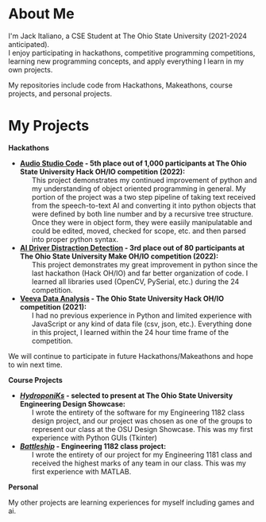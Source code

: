 # About Me
</p>
  I'm Jack Italiano, a CSE Student at The Ohio State University (2021-2024 anticipated). <br />
  I enjoy participating in hackathons, competitive programming competitions, learning new programming concepts, and apply everything I learn in my own projects.

  My repositories include code from Hackathons, Makeathons, course projects, and personal projects.
</p>

# My Projects
**Hackathons**
<ul>
  <li>
  <b><a href="https://github.com/rahulmedicharla/HackOhio2022" target="_blank" rel="noopener noreferrer">Audio Studio Code</a> - 5th place out of 1,000 participants at The Ohio State University Hack OH/IO competition (2022):</b>
  <ul>
    This project demonstrates my continued improvement of python and my understanding of object oriented programming in general. My portion of the project was a two step pipeline of taking text received from the speech-to-text AI and converting it into python objects that were defined by both line number and by a recursive tree structure. Once they were in object form, they were easiily manipulatable and could be edited, moved, checked for scope, etc. and then parsed into proper python syntax.
  </ul> 
  </li>
  <li>
    <b><a href="https://github.com/rahulmedicharla/MakeOhio2022" target="_blank" rel="noopener noreferrer">AI Driver Distraction Detection</a> - 3rd place out of 80 participants at The Ohio State University Make OH/IO competition (2022):</b>
    <ul>
    This project demonstrates my great improvement in python since the last hackathon (Hack OH/IO) and far better organization of code. I learned all libraries used (OpenCV, PySerial, etc.) during the 24 competition.
    </ul>
  </li>
  
  <li>
    <b><a href="https://github.com/rahulmedicharla/HackOhio" target="_blank" rel="noopener noreferrer">Veeva Data Analysis</a> - The Ohio State University Hack OH/IO competition (2021):</b>
    <ul>
    I had no previous experience in Python and limited experience with JavaScript or any kind of data file (csv, json,  etc.). Everything done in this project, I learned within the 24 hour time frame of the competition.
    </ul>
  </li>
</ul>

We will continue to participate in future Hackathons/Makeathons and hope to win next time.

**Course Projects**
<ul>
  <li>
    <b><a href="https://github.com/jackitaliano/HydroponiKs" target="_blank" rel="noopener   noreferrer"><i>HydroponiKs</i></a> - selected to present at The Ohio State University Engineering Design Showcase:</b>
    <ul>
    I wrote the entirety of the software for my Engineering 1182 class design project, and our project was chosen as one of the groups to represent our class at the OSU Design Showcase. This was my first experience with Python GUIs (Tkinter)
    </ul>
  </i>
  <li>
    <b><a href="https://github.com/jackitaliano/Battleship" target="_blank" rel="noopener   noreferrer"><i>Battleship</i></a> - Engineering 1182 class project:</b>
  <ul>
    I wrote the entirety of our project for my Engineering 1181 class and received the highest marks of any team in our class. This was my first experience with MATLAB.
  </ul>
  </li>
</ul>

**Personal**
<p>
  My other projects are learning experiences for myself including games and ai.
</p>
